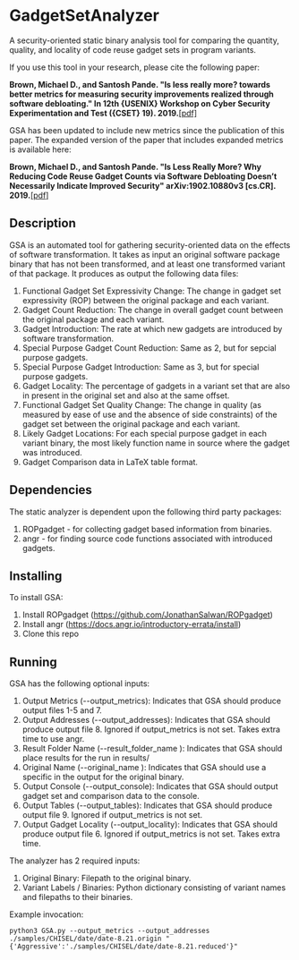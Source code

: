 # GadgetSetAnalyzer
A security-oriented static binary analysis tool for comparing the quantity, quality, and locality of code reuse gadget sets in program variants.

If you use this tool in your research, please cite the following paper:

**Brown, Michael D., and Santosh Pande. "Is less really more? towards better metrics for measuring security improvements realized through software debloating." In 12th {USENIX} Workshop on Cyber Security Experimentation and Test ({CSET} 19). 2019.**[\[pdf\]](https://www.usenix.org/system/files/cset19-paper_brown.pdf)

GSA has been updated to include new metrics since the publication of this paper.  The expanded version of the paper that includes expanded metrics is available here:

**Brown, Michael D., and Santosh Pande. "Is Less Really More? Why Reducing Code Reuse Gadget Counts via
Software Debloating Doesn’t Necessarily Indicate Improved Security" arXiv:1902.10880v3 [cs.CR]. 2019.**[\[pdf\]](https://arxiv.org/pdf/1902.10880.pdf)

## Description
GSA is an automated tool for gathering security-oriented data on the effects of software transformation. It takes as input an original software package binary that has not been transformed, and at least one transformed variant of that package. It produces as output the following data files:

 1. Functional Gadget Set Expressivity Change: The change in gadget set expressivity (ROP) between the original package and each variant.
 2. Gadget Count Reduction: The change in overall gadget count between the original package and each variant.
 3. Gadget Introduction: The rate at which new gadgets are introduced by software transformation.
 4. Special Purpose Gadget Count Reduction: Same as 2, but for sepcial purpose gadgets.
 5. Special Purpose Gadget Introduction: Same as 3, but for special purpose gadgets.
 6. Gadget Locality: The percentage of gadgets in a variant set that are also in present in the original set and also at the same offset.
 7. Functional Gadget Set Quality Change: The change in quality (as measured by ease of use and the absence of side constraints) of the gadget set between the original package and each variant.
 8. Likely Gadget Locations: For each special purpose gadget in each variant binary, the most likely function name in source where the gadget was introduced.
 9. Gadget Comparison data in LaTeX table format.

## Dependencies
The static analyzer is dependent upon the following third party packages:

 1. ROPgadget - for collecting gadget based information from binaries.
 2. angr - for finding source code functions associated with introduced gadgets.

## Installing
To install GSA:

 1. Install ROPgadget (https://github.com/JonathanSalwan/ROPgadget)
 2. Install angr (https://docs.angr.io/introductory-errata/install)
 3. Clone this repo

## Running
GSA has the following optional inputs:

 1. Output Metrics (--output_metrics): Indicates that GSA should produce output files 1-5 and 7.
 2. Output Addresses (--output_addresses): Indicates that GSA should produce output file 8. Ignored if output_metrics is not set. Takes extra time to use angr.
 3. Result Folder Name (--result_folder_name <name>): Indicates that GSA should place results for the run in results/<name> 
 4. Original Name (--original_name <name>): Indicates that GSA should use a specific <name> in the output for the original binary.
 5. Output Console (--output_console): Indicates that GSA should output gadget set and comparison data to the console.
 6. Output Tables (--output_tables): Indicates that GSA should produce output file 9. Ignored if output_metrics is not set.
 7. Output Gadget Locality (--output_locality): Indicates that GSA should produce output file 6. Ignored if output_metrics is not set. Takes extra time.

The analyzer has 2 required inputs:

 1. Original Binary: Filepath to the original binary.
 2. Variant Labels / Binaries: Python dictionary consisting of variant names and filepaths to their binaries.

Example invocation:
```
python3 GSA.py --output_metrics --output_addresses ./samples/CHISEL/date/date-8.21.origin "{'Aggressive':'./samples/CHISEL/date/date-8.21.reduced'}"
```
